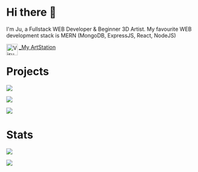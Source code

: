 # Hi there 👋

I'm Ju, a Fullstack WEB Developer & Beginner 3D Artist.
My favourite WEB development stack is MERN (MongoDB, ExpressJS, React, NodeJS)

<img align="left" alt="Visual Studio Code" width="30px" src="https://www.iconfinder.com/data/icons/logos-and-brands/512/27_Artstation_logo_logos-512.png" /> 
 
 [_My ArtStation](https://www.artstation.com/juthecutie)

# Projects
![](https://github-readme-stats.vercel.app/api/pin/?username=juthecutie&repo=f1-2020-restful-api)

![](https://github-readme-stats.vercel.app/api/pin/?username=juthecutie&repo=TCP_Reverse-Bind_Shell)

![](https://github-readme-stats.vercel.app/api/pin/?username=juthecutie&repo=chat-app)

# Stats
![](https://github-readme-stats.vercel.app/api?username=juthecutie&theme=cobalt)

![](https://github-readme-stats.vercel.app/api/top-langs/?username=juthecutie&hide=html&theme=cobalt)

<!--
**JuTheCutie/JuTheCutie** is a ✨ _special_ ✨ repository because its `README.md` (this file) appears on your GitHub profile.

Here are some ideas to get you started:

- 🔭 I’m currently working on ...
- 🌱 I’m currently learning ...
- 👯 I’m looking to collaborate on ...
- 🤔 I’m looking for help with ...
- 💬 Ask me about ...
- 📫 How to reach me: ...
- 😄 Pronouns: ...
- ⚡ Fun fact: ...
-->
